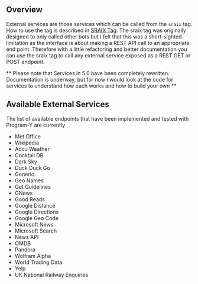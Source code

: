 ## Overview
External services are those services which can be called from the `sraix` tag. How to use the tag is described in [SRAIX Tag](./Template-Tags#sraix). The sraix tag was originally designed to only called other bots but I felt that this was a short-sighted limitation as the interface is about making a REST API call to an appropriate end point. Therefore with a little refactoring and better documentation you can use the sraix tag to call any external service exposed as a REST GET or POST endpoint.

** Please note that Services in 5.0 have been completely rewritten. Documentation is underway, but for now I would look at the code for services to understand how each works and how to build your own **

## Available External Services
The list of available endpoints that have been implemented and tested with Program-Y are currently 

  * Met Office
  * Wikipedia
  * Accu Weather
  * Cocktail DB
  * Dark Sky
  * Duck Duck Go
  * Generic
  * Geo Names
  * Get Guidelines
  * GNews
  * Good Reads
  * Google Distance
  * Google Directions
  * Google Geo Code
  * Microsoft News
  * Microsoft Search
  * News API
  * OMDB
  * Pandora
  * Wolfram Alpha
  * World Trading Data
  * Yelp
  * UK National Railway Enquiries



